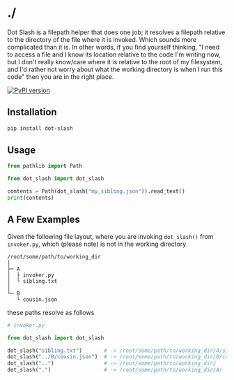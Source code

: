 # ./

Dot Slash is a filepath helper that does one job; it resolves a filepath relative to the directory of the file where it is invoked. Which sounds more complicated than it is. In other words, if you find yourself thinking, "I need to access a file and I know its location relative to the code I'm writing now, but I don't really know/care where it is relative to the root of my filesystem, and I'd rather not worry about what the working directory is when I run this code" then you are in the right place.

[![PyPI version](https://badge.fury.io/py/dot-slash.svg)](https://badge.fury.io/py/dot-slash)

## Installation

```sh
pip install dot-slash
```

## Usage

```python
from pathlib import Path

from dot_slash import dot_slash

contents = Path(dot_slash("my_sibling.json")).read_text()
print(contents)
```

## A Few Examples
Given the following file layout, where you are invoking `dot_slash()` from `invoker.py`,
which (please note) is not in the working directory

```
/root/some/path/to/working_dir
│
├─ A 
│  ├ invoker.py
│  └ sibling.txt
│
└─ B
   └ cousin.json
```

these paths resolve as follows

``` python
# invoker.py

from dot_slash import dot_slash

dot_slash("sibling.txt")       # -> /root/some/path/to/working_dir/A/sibling.txt
dot_slash("../B/cousin.json")  # -> /root/some/path/to/working_dir/B/cousin.json
dot_slash("..")                # -> /root/some/path/to/working_dir/
dot_slash(".")                 # -> /root/some/path/to/working_dir/A/
```
